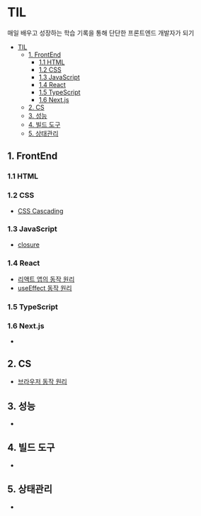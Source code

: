 # TIL

매일 배우고 성장하는 학습 기록을 통해
단단한 프론트엔드 개발자가 되기

- [TIL](#til)
  - [1. FrontEnd](#1-frontend)
    - [1.1 HTML](#11-html)
    - [1.2 CSS](#12-css)
    - [1.3 JavaScript](#13-javascript)
    - [1.4 React](#14-react)
    - [1.5 TypeScript](#15-typescript)
    - [1.6 Next.js](#16-nextjs)
  - [2. CS](#2-cs)
  - [3. 성능](#3-성능)
  - [4. 빌드 도구](#4-빌드-도구)
  - [5. 상태관리](#5-상태관리)

## 1. FrontEnd
### 1.1 HTML

### 1.2 CSS
- [CSS Cascading](frontend/css/CSS%20Cascading.md)

### 1.3 JavaScript
- [closure](frontend/javascript/closure.md)

### 1.4 React
- [리액트 앱의 동작 원리](frontend/react/리액트%20앱의%20동작%20원리.md)
- [useEffect 동작 원리](frontend/react/useEffect%20동작%20원리.md)

### 1.5 TypeScript

### 1.6 Next.js
- 

## 2. CS
- [브라우저 동작 원리](frontend/computer-science/브라우저%20동작%20원리.md)

## 3. 성능
-

## 4. 빌드 도구
-

## 5. 상태관리
-
